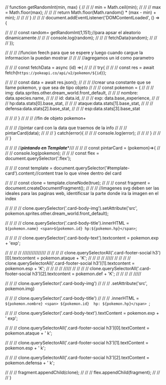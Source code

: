 // function getRandomInt(min, max) {
// // //     min = Math.ceil(min);
// // //     max = Math.floor(max);
// // //     return Math.floor(Math.random() * (max - min) + min);
// // //   }
// // //   document.addEventListener('DOMContentLoaded', () =>{

// // //     const random= getRandomInt(1,151);//para apsar el aleatorio dinamicamente
// // //     console.log(random);
// // //     fetchData(random);
// // //   });

// // //   //funcion feech para que se espere y luego cuando cargue la informacion la puedan mostrar
// // //   //agregamos un id como parametro
 
// // //   const fetchData = async (id) =>{
// // //     try{
// // //     const res = await fetch(`https://pokeapi.co/api/v2/pokemon/${id}`);

// // //     const data  = await res.json();
// // // //crear una constante que se llame pokemon, y que sea de tipo objeto
// // // const pokemon = {
// // //   img: data.sprites.other.dream_world.front_default,
// // //   nombre: data.species.name,
// // //   id: data.id,
// // //   exp: data.base_experience,
// // //   hp:data.stats[0].base_stat,
// // //   ataque:data.stats[1].base_stat,
// // //   defensa:data.stats[2].base_stat,
// // //   esp:data.stats[3].base_stat


// // // }
// // // //fin de objeto pokemon+

// // //     //pintar card con la data que traemos de la info
// // //     pintarCard(data);
// // //     } catch(error){
// // //         console.log(error);
// // //     }
// // //   }

// // //   //***pintando en Template****///
// // // const pintarCard = (pokemon)=>{
// // //     console.log(pokemon);
// // //     const flex = document.querySelector('.flex');

// // //     const template = document.querySelector('#template-card').content;//content trae lo que vinee dentro del card


// // //     const clone = template.cloneNode(true);
// // //     const fragment = document.createDocumentFragment();
// // // //imagenes svg deben ser las ideales para las paginas web, identificsar la parte donde ira la imagen en el index


// // // // clone.querySelector('.card-body-img').setAttribute('src', pokemon.sprites.other.dream_world.front_default);

// // // // clone.querySelector('.card-body-title').innerHTML = `${pokemon.name} <span>${pokemon.id} hp:${pokemon.hp}</span>`;

// // // // clone.querySelector('.card-body-text').textcontent = pokemon.exp + 'exp';

// // // // ///////////////
// // // // clone.querySelectorAll('.card-footer-social h3')[0].textcontent = pokemon.ataque + 'K';
// // // // /////
// // // // clone.querySelectorAll('.card-footer-social h3')[1].textcontent = pokemon.esp + 'K';
// // // // /////
// // // // clone.querySelectorAll('.card-footer-social h3')[2].textcontent = pokemon.def + 'K';
// // // // /////

// // // clone.querySelector('.card-body-img')
// // // .setAttribute('src', pokemon.img)

// // // clone.querySelector('.card-body-title')
// // // .innerHTML = `${pokemon.nombre} <span> ${pokemon.id}  hp: ${pokemon.hp}</span> `;

// // // clone.querySelector('.card-body-text').textContent = pokemon.exp + ' exp';

// // // clone.querySelectorAll('.card-footer-social h3')[0].textContent = pokemon.ataque + ' k';

// // // clone.querySelectorAll('.card-footer-social h3')[1].textContent = pokemon.esp + ' k';

// // // clone.querySelectorAll('.card-footer-social h3')[2].textContent = pokemon.defensa + ' k';

// // // fragment.appendChild(clone);
// // // flex.appendChild(fragment);
// // // }

